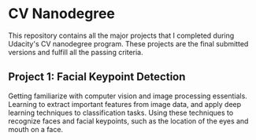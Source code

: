 # CV Nanodegree

This repository contains all the major projects that I completed during Udacity's CV nanodegree program. These projects are the final submitted versions and fulfill all the passing criteria.



## Project 1: Facial Keypoint Detection

Getting familiarize with computer vision and image processing essentials. Learning to extract important features from image data, and apply deep learning techniques to classification tasks. Using these techniques to recognize faces and facial keypoints, such as the location of the eyes and mouth on a face.


